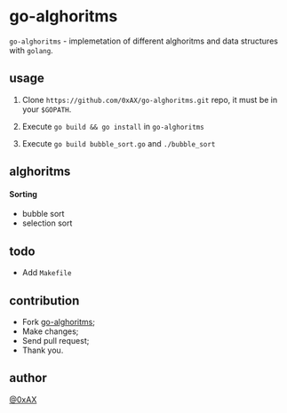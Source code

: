 go-alghoritms
=============

`go-alghoritms` - implemetation of different alghoritms and data structures with `golang`.

usage
-----

1. Clone `https://github.com/0xAX/go-alghoritms.git` repo, it must be in your `$GOPATH`.

2. Execute `go build && go install` in `go-alghoritms`

3. Execute `go build bubble_sort.go` and `./bubble_sort`

alghoritms
----------

#### Sorting

  * bubble sort
  * selection sort

todo
------

  * Add `Makefile`

contribution
------------

  * Fork [go-alghoritms](https://github.com/0xAX/go-alghoritms);
  * Make changes;
  * Send pull request;
  * Thank you.

author
------

[@0xAX](https://github.com/0xAX/go-alghoritms)
